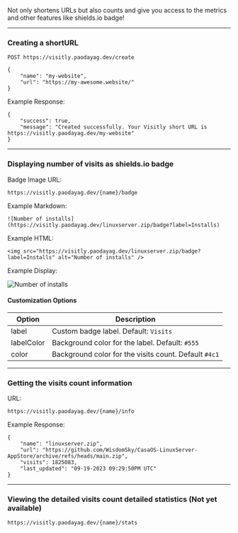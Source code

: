 
Not only shortens URLs but also counts and give you access to the metrics and other features like shields.io badge!

--- 

### Creating a shortURL


    POST https://visitly.paodayag.dev/create

    {
        "name": "my-website",
        "url": "https://my-awesome.website/"
    }

Example Response:

    {
        "success": true,
        "message": "Created successfully. Your Visitly short URL is https://visitly.paodayag.dev/my-website"
    }

---

### Displaying number of visits as shields.io badge

Badge Image URL:

    https://visitly.paodayag.dev/{name}/badge

Example Markdown:

    ![Number of installs](https://visitly.paodayag.dev/linuxserver.zip/badge?label=Installs)

Example HTML:

    <img src="https://visitly.paodayag.dev/linuxserver.zip/badge?label=Installs" alt="Number of installs" />

Example Display:

![Number of installs](https://visitly.paodayag.dev/linuxserver.zip/badge?label=Installs)


#### Customization Options

| Option | Description |
| --- | --- |
| label | Custom badge label. Default: `Visits` |
| labelColor | Background color for the label. Default: `#555` |
| color | Background color for the visits count. Default `#4c1` |

---

### Getting the visits count information

URL:

    https://visitly.paodayag.dev/{name}/info

Example Response:

    {
    	"name": "linuxserver.zip",
    	"url": "https://github.com/WisdomSky/CasaOS-LinuxServer-AppStore/archive/refs/heads/main.zip",
    	"visits": 1825083,
    	"last_updated": "09-19-2023 09:29:50PM UTC"
    }

---

### Viewing the detailed visits count detailed statistics (Not yet available)

    https://visitly.paodayag.dev/{name}/stats


